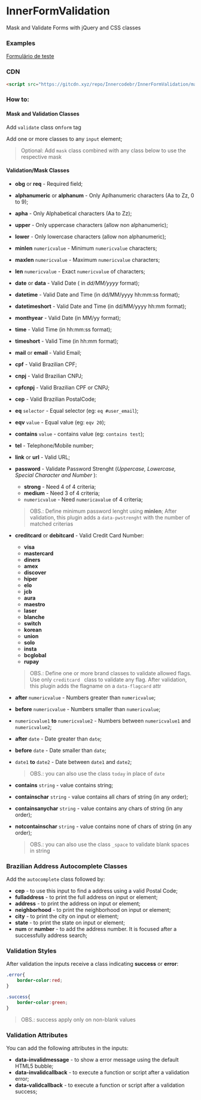 # InnerFormValidation
Mask and Validate Forms with jQuery and CSS classes



### Examples

[Formulário de teste]( https://innercodebr.github.io/InnerFormValidation/TestForm )

### CDN

```html
<script src="https://gitcdn.xyz/repo/Innercodebr/InnerFormValidation/master/InnerFormValidation.js"></script>
```



### How to:

#### Mask and Validation Classes

Add  `validate` class on`form` tag

Add one or more classes to any `input` element;

> Optional: Add `mask` class combined with any class below to use the respective mask

#### Validation/Mask Classes

- **obg** or **req** - Required field;
  
- **alphanumeric** or **alphanum** - Only Aplhanumeric characters (Aa to Zz, 0 to 9);
  
- **apha** - Only Alphabetical characters (Aa to Zz);
  
- **upper** - Only uppercase characters (allow non alphanumeric);
  
- **lower** - Only lowercase characters (allow non alphanumeric);
  
- **minlen** `numericvalue` - Minimum `numericvalue` characters;

- **maxlen** `numericvalue` - Maximum `numericvalue` characters;

- **len** `numericvalue` - Exact `numericvalue` of characters;

- **date** or **data** - Valid Date  ( in *dd/MM/yyyy* format);

- **datetime** - Valid Date and Time (in dd/MM/yyyy hh:mm:ss format);

- **datetimeshort** - Valid Date and Time (in dd/MM/yyyy hh:mm format);

- **monthyear** - Valid Date (in MM/yy format);

- **time** - Valid Time (in hh:mm:ss format);

- **timeshort** - Valid Time (in hh:mm format);

- **mail** or **email** - Valid Email;

- **cpf** - Valid  Brazilian CPF;

- **cnpj** - Valid Brazilian CNPJ;

- **cpfcnpj** - Valid Brazilian CPF or CNPJ;

- **cep** - Valid  Brazilian PostalCode;

- **eq** `selector` - Equal selector (eg: `eq #user_email`);

-  **eqv** `value` - Equal value (eg: `eqv 20`);

-  **contains** `value` - contains value (eg: `contains test`);
	
-  **tel** - Telephone/Mobile number;

-  **link** or **url** - Valid URL;

- **password** - Validate Password Strenght (*Uppercase, Lowercase, Special Character and Number* ):

  - **strong** - Need 4 of 4 criteria;
  - **medium** - Need 3 of 4 criteria;
  - `numericvalue` - Need `numericavalue` of 4 criteria;

  > OBS.: Define minimum password lenght using **minlen**; After validation, this plugin adds a `data-pwstrenght` with the number of matched criterias

- **creditcard** or **debitcard** - Valid Credit Card Number:

  - **visa** 
  - **mastercard**
  - **diners**
  - **amex**
  - **discover**
  - **hiper**
  - **elo**
  - **jcb**
  - **aura**
  - **maestro**
  - **laser**
  - **blanche**
  - **switch**
  - **korean**
  - **union**
  - **solo**
  - **insta**
  - **bcglobal**
  - **rupay**
  
  > OBS.: Define one or more brand classes to validate allowed flags. Use only  `creditcard ` class to validate any flag. After validation, this plugin adds the flagname on a `data-flagcard` attr
  
- **after** `numericvalue` - Numbers greater than `numericvalue`;

- **before** `numericvalue` - Numbers smaller than `numericvalue`;

- `numericvalue1` **to** `numericvalue2` - Numbers between `numericvalue1` and `numericvalue2`;

- **after** `date` - Date greater than `date`;

- **before** `date` - Date smaller than `date`;

- `date1` **to** `date2` - Date between `date1` and `date2`;

  > OBS.: you can also use the class `today` in place of `date`


- **contains** `string` - value contains string;

- **containschar** `string` - value contains all chars of string (in any order);

- **containsanychar** `string` - value contains any chars of string (in any order);

- **notcontainschar** `string` - value contains none of chars of string (in any order);

  >  OBS.: you can also use the class `_space` to validate blank spaces in string






### Brazilian Address Autocomplete Classes

Add the  `autocomplete` class followed by:

 - **cep** - to use this input to find a address using a valid Postal Code;
 - **fulladdress** - to print the full address on input or element;
 - **address** - to print the address on input or element;
 - **neighborhood** - to print the neighborhood on input or element;
 - **city** - to print the city on input or element;
 - **state** - to print the state on input or element;
 - **num** or **number** - to add the address number. It is focused after a successfully address search;

### Validation Styles

After validation the inputs receive a class indicating **success** or **error**:

```css
.error{
    border-color:red;
}

.success{
    border-color:green;
}
```

> OBS.: success apply only on non-blank values



### Validation Attributes

You can add the following attributes in the inputs:

- **data-invalidmessage** - to show a error message using the default HTML5 bubble;
- **data-invalidcallback** - to execute a function or script after a validation error;
- **data-validcallback** - to execute a function or script after a validation success;